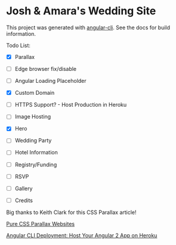 # Josh & Amara's Wedding Site

This project was generated with [angular-cli](https://github.com/angular/angular-cli). See the docs for build information.

Todo List:
- [x] Parallax
- [ ] Edge browser fix/disable
- [ ] Angular Loading Placeholder
- [x] Custom Domain
- [ ] HTTPS Support? - Host Production in Heroku
- [ ] Image Hosting
- [x] Hero
- [ ] Wedding Party
- [ ] Hotel Information
- [ ] Registry/Funding
- [ ] RSVP
- [ ] Gallery
- [ ] Credits


Big thanks to Keith Clark for this CSS Parallax article!

[Pure CSS Parallax Websites](http://keithclark.co.uk/articles/pure-css-parallax-websites/)

[Angular CLI Deployment: Host Your Angular 2 App on Heroku](https://medium.com/@ryanchenkie_40935/angular-cli-deployment-host-your-angular-2-app-on-heroku-3f266f13f352#.ug2yxfgxe)